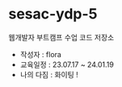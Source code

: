 # sesac-ydp-5

웹개발자 부트캠프 수업 코드 저장소

- 작성자 : flora
- 교육일정 : 23.07.17 ~ 24.01.19
- 나의 다짐 : 화이팅 !

<!-- ~ -->
<!-- ! -->
<!-- @ -->
<!-- # -->
<!-- $ -->
<!-- % -->
<!-- ^ -->
<!-- * -->
<!-- ) -->
<!-- -- -->
<!-- _ -->
<!-- ++ -->
<!-- \ -->
<!-- ] -->
<!-- '' -->
<!-- : -->
<!-- ; -->
<!-- >> -->
<!-- .. -->
<!-- ,, -->
<!-- oo -->
<!-- bb -->
<!-- pp -->
